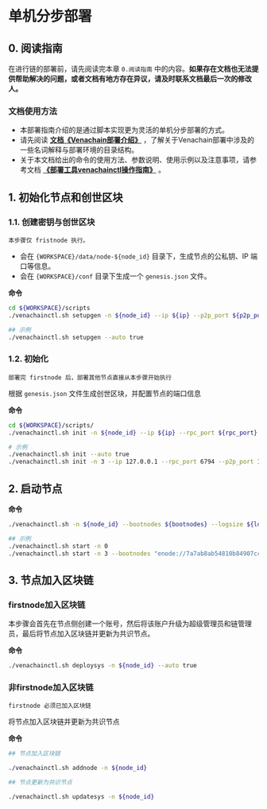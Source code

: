 # 单机分步部署

## 0.  阅读指南

在进行链的部署前，请先阅读完本章 ``0.阅读指南`` 中的内容。**如果存在文档也无法提供帮助解决的问题，或者文档有地方存在异议，请及时联系文档最后一次的修改人。**

### 文档使用方法

- 本部署指南介绍的是通过脚本实现更为灵活的单机分步部署的方式。
- 请先阅读 [**文档《Venachain部署介绍》**](./Venachain部署介绍.md) ，了解关于Venachain部署中涉及的一些名词解释与部署环境的目录结构。
- 关于本文档给出的命令的使用方法、参数说明、使用示例以及注意事项，请参考文档 [**《部署工具venachainctl操作指南》**](../5_实用工具/部署工具venachainctl.md)  。

## 1. 初始化节点和创世区块

### 1.1. 创建密钥与创世区块

```{warning}
本步骤仅 fristnode 执行。
```

-   会在 `{WORKSPACE}/data/node-${node_id}` 目录下，生成节点的公私钥、IP 端口等信息。
-   会在 `{WORKSPACE}/conf` 目录下生成一个 `genesis.json` 文件。

**命令**

``` bash
cd ${WORKSPACE}/scripts
./venachainctl.sh setupgen -n ${node_id} --ip ${ip} --p2p_port ${p2p_port} --interpreter ${interpreter} --auto true

## 示例
./venachainctl.sh setupgen --auto true
```

### 1.2. 初始化

```{note}
部署完 firstnode 后，部署其他节点直接从本步骤开始执行
```

根据 `genesis.json` 文件生成创世区块，并配置节点的端口信息

**命令**

``` bash
cd ${WORKSPACE}/scripts/
./venachainctl.sh init -n ${node_id} --ip ${ip} --rpc_port ${rpc_port} --p2p_port ${p2p_port} --ws_port ${ws_port} --auto true

# 示例
./venachainctl.sh init --auto true
./venachainctl.sh init -n 3 --ip 127.0.0.1 --rpc_port 6794 --p2p_port 16794 --ws_port 26794 --auto true
```

## 2. 启动节点

**命令**

``` bash
./venachainctl.sh -n ${node_id} --bootnodes ${bootnodes} --logsize ${logsize} --logdir ${logdir} --extraoptions ${extraoptions} --txcount ${txcount} 

## 示例
./venachainctl.sh start -n 0
./venachainctl.sh start -n 3 --bootnodes "enode://7a7ab8ab54810b84907cc8e445229db1da2080bad0d2f2360f0faa085d6e5fce16fe1fa13955de00503da31b701865275dff22c1ad21824cf33e7e54a4968997@127.0.0.1:16791" --logsize 66666666 --logdir "/opt/logs" --extraoptions "--verbosity 4" --txcount 2000
```

## 3. 节点加入区块链

### firstnode加入区块链

本步骤会首先在节点侧创建一个账号，然后将该账户升级为超级管理员和链管理员，最后将节点加入区块链并更新为共识节点。

**命令**

``` bash
./venachainctl.sh deploysys -n ${node_id} --auto true
```

### 非firstnode加入区块链

```{warning}
firstnode 必须已加入区块链
```

将节点加入区块链并更新为共识节点

**命令**

``` bash
## 节点加入区块链

./venachainctl.sh addnode -n ${node_id}
```

``` bash
## 节点更新为共识节点

./venachainctl.sh updatesys -n ${node_id}
```
